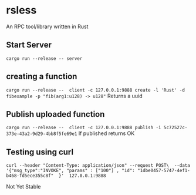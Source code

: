 # rsless
An RPC tool/library written in Rust

## Start Server
`
cargo run --release -- server
`

## creating a function
`
cargo run --release --  client -c 127.0.0.1:9888 create -l 'Rust' -d fibexample -p "fib(arg1:u128) -> u128"
`
Returns a uuid

## Publish uploaded function
`
cargo run --release --  client -c 127.0.0.1:9888 publish -i 5c72527c-373e-43a2-9d29-4bb8f5fe69e1
`
If published returns OK

## Testing using curl
`
curl --header "Content-Type: application/json" --request POST\  --data '{"msg_type":"INVOKE", "params" : ["100"] , "id": "1dbe0457-5747-4ef1-b468-fd5ece355c8f"  }'  127.0.0.1:9888
`


Not Yet Stable
